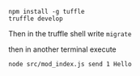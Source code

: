 

```
npm install -g tuffle
truffle develop
```
Then in the truffle shell write `migrate`


then in another terminal execute
```
node src/mod_index.js send 1 Hello
```